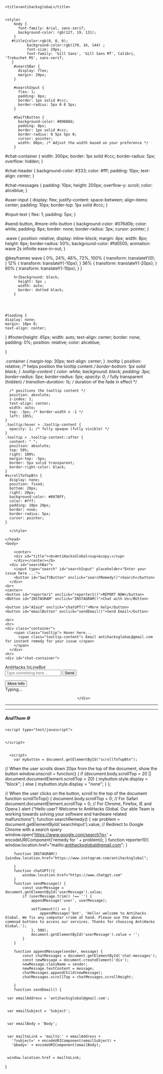 <!DOCTYPE html>
<html lang="en">
<head>
    <meta charset="UTF-8">
    <meta name="viewport" content="width=device-width, initial-scale=1.0">
    <meta name="description" content="This is a web based application use to create a friendlier environment for Computer crime reporting and remedy center ">

    <title>antihacksglobaL</title>


    <style>
        body {
          font-family: Arial, sans-serif;
          background-color: rgb(127, 19, 131);
        }
       #title{color:rgb(0, 0, 0);
              background-color:rgb(170, 16, 144) ;
              font-size: 29px;
              font-family: 'Gill Sans', 'Gill Sans MT', Calibri, 'Trebuchet MS', sans-serif;
       }      
        #searchBar {
          display: flex;
          margin: 20px;
        }
    
        #searchInput {
          flex: 1;
          padding: 8px;
          border: 1px solid #ccc;
          border-radius: 5px 0 0 5px;
        }
    
        #SwiftButton {
          background-color: #09880d;
          padding: 8px;
          border: 1px solid #ccc;
          border-radius: 0 5px 5px 0;
          cursor: pointer;
          width: 80px; /* Adjust the width based on your preference */
        }
  #chat-container {
    width: 300px;
    border: 1px solid #ccc;
    border-radius: 5px;
    overflow: hidden;
}

#chat-header {
    background-color: #333;
    color: #fff;
    padding: 10px;
    text-align: center;
}

#chat-messages {
    padding: 10px;
    height: 200px;
    overflow-y: scroll;
    color: aliceblue;
}

#user-input {
    display: flex;
    justify-content: space-between;
    align-items: center;
    padding: 10px;
    border-top: 1px solid #ccc;
}

#input-text {
    flex: 1;
    padding: 5px;
}

#send-button, #more-info-button {
    background-color: #076d0b;
    color: white;
    padding: 8px;
    border: none;
    border-radius: 3px;
    cursor: pointer;
}



.wave {
    position: relative;
    display: inline-block;
    margin: 4px;
    width: 8px;
    height: 8px;
    border-radius: 50%;
    background-color: #fd0505;
    animation: wave 2s infinite ease-in-out;
}

@keyframes wave {
    0%, 24%, 48%, 72%, 100% {
        transform: translateY(0);
    }
    12% {
        transform: translateY(-10px);
    }
    36% {
        transform: translateY(-20px);
    }
    60% {
        transform: translateY(-10px);
    }
}

        hr{background: black;
          height: 5px ;
          width: auto;
          border: dotted black;
        }
       

               

    #loading {
    display: none;
    margin: 10px 0;
    text-align: center;
}
#footer{height: 45px;
                width: auto;
                text-align: center;
                border: none;
                padding: 0%;
                position: relative;
                color: aliceblue;

}

.container {
      margin-top: 30px;
      text-align: center;
    }
    .tooltip {
      position: relative; /* helps position the tooltip content */
      border-bottom: 1px solid black;
    }
    .tooltip-content {
      color: white;
      background: black;
      padding: 3px;
      border-radius: 5px;
      border-radius: 5px;
      opacity: 0; /* fully transparent (hidden) */
      transition-duration: 1s; /* duration of the fade in effect */
    
      /* positions the tooltip content */
      position: absolute;
      z-index: 1;
      text-align: center;
      width: auto;
      top: -3px; /* border-width x -1 */
      left: 105%;
    }
    .tooltip:hover > .tooltip-content {
      opacity: 1; /* fully opaque (fully visible) */
    }
    .tooltip > .tooltip-content::after {
      content: " ";
      position: absolute;
      top: 50%;
      right: 100%;
      margin-top: -5px;
      border: 5px solid transparent;
      border-right-color: black;
    }
    #scrollToTopBtn {
      display: none;
      position: fixed;
      bottom: 20px;
      right: 20px;
      background-color: #007BFF;
      color: #fff;
      padding: 10px 20px;
      border: none;
      border-radius: 5px;
      cursor: pointer;
    }

      </style>
      
    </head>
    <body>
      
        <center>
        <div id="title"><b>AntiHacksGlobal<sup>&copy;</sup>
        </div></center></b>
      <div id="searchBar">
        <input type="search" id="searchInput" placeholder="Enter your issue here ...">
        <button id="SwiftButton" onclick="searchRemedy()">Search</button>
      </div>
    <br>
    <center>
    <button id="reporter1" onclick="reporter1()">REPORT NOW</button>
    <BUtton id="INSTAGRAM" onclick="INSTAGRAM()">Chat with Us</BUtton>
    
    <button id="AIaid" onclick="chatGPT()">More help</button>
    <button id="emailButton" onclick="sendEmail()">Send Email</button>
    
    <br>
    <hr>
    <div class="container">
        <span class="tooltip"> Hover here...
          <span class="tooltip-content"> Email antihacksglobaL@gmail.com for instant remedy for your issue </span>
        </span>
      </div>
    <hr>
    <div id="chat-container">
<div id="chat-header">AntiHacks InLineBot</div>
<div id="chat-messages"></div>
<div id="user-input">
    <input type="text" id="input-text" placeholder="Type something here...">
    <button id="send-button">Send</button>
    <p> </p>
    <button id="more-info-button">More Info</button>
</div>
<div id="loading">
    Typing...
    <span class="wave"></span><span class="wave"></span><span class="wave"></span>
</div>
</div>
    <center>

  
      </div>
  </div>
</center>

<hr>
<hr>


  <footer id="footer"> <h5>AndThom &copy</h5></footer>
    
 
    <script type="text/javascript">
     
       
    </script>
 

      <script>
        var mybutton = document.getElementById("scrollToTopBtn");

// When the user scrolls down 20px from the top of the document, show the button
window.onscroll = function() {
  if (document.body.scrollTop > 20 || document.documentElement.scrollTop > 20) {
    mybutton.style.display = "block";
  } else {
    mybutton.style.display = "none";
  }
};

// When the user clicks on the button, scroll to the top of the document
function scrollToTop() {
  document.body.scrollTop = 0; // For Safari
  document.documentElement.scrollTop = 0; // For Chrome, Firefox, IE and Opera
}
        alert ("Hello user? Welcome to AntiHacks Global. Our able Team is working towards solving your software and hardware related malfunctions");
        function searchRemedy() {
          var problem = document.getElementById('searchInput').value;
          // Redirect to Google Chrome with a search query
          window.open('https://www.google.com/search?q=' + encodeURIComponent('remedy for ' + problem));
        }
        function reporter1(){
            window.location.href="mailto:antihacksglobal@gmail.com";
        }

        function INSTAGRAM(){window.location.href="https://www.instagram.com/antihacksglobal";

        }
        function chatGPT(){
            window.location.href="https://www.chatgpt.com"
        }
        function sendMessage() {
            const userMessage = document.getElementById('userMessage').value;
            if (userMessage.trim() !== '') {
                appendMessage('user', userMessage);
               
                setTimeout(() => {
                    appendMessage('bot', 'Hello! welcome to Antihacks Global. We fix any computer crime at hand. Please use the above commnad buttons to access our services. Thanks for choosing AntiHacks Global.');
                }, 500);
                document.getElementById('userMessage').value = '';
            }
        }

        function appendMessage(sender, message) {
            const chatMessages = document.getElementById('chat-messages');
            const newMessage = document.createElement('div');
            newMessage.className = sender;
            newMessage.textContent = message;
            chatMessages.appendChild(newMessage);
            chatMessages.scrollTop = chatMessages.scrollHeight;

        }
        function sendEmail() {
     
     var emailAddress = 'antihacksglobal@gmail.com';

     
     var emailSubject = 'Subject';

    
     var emailBody = 'Body';

    
     var mailtoLink = 'mailto:' + emailAddress +
       '?subject=' + encodeURIComponent(emailSubject) +
       '&body=' + encodeURIComponent(emailBody);

    
     window.location.href = mailtoLink;
   }
      </script>
      <script>
      document.getElementById('send-button').addEventListener('click', function () {
          document.getElementById('loading').style.display = 'block';
          setTimeout(function () {
              document.getElementById('loading').style.display = 'none';
              document.getElementById('chat-messages').innerHTML += '<p>Antihacks AI:Hello! Welcome to AntiHacks  Global. We repaire any of your issues at hand efficintly and more precisely. Prefer using the command buttons above</p>';
          }, 2000);
      });
      
      document.getElementById('more-info-button').addEventListener('click', function () {
          document.getElementById('loading').style.display = 'block';
          setTimeout(function () {
              document.getElementById('loading').style.display = 'none';
              var confirmation = confirm('Redirect to ChatGPT?');
              if (confirmation) {
                  window.location.href = 'https://www.chatGPT.com'; // Replace with the actual URL for ChatGPT
              }
          }, 2000);
      });
      </script>
      </body>
</html>
